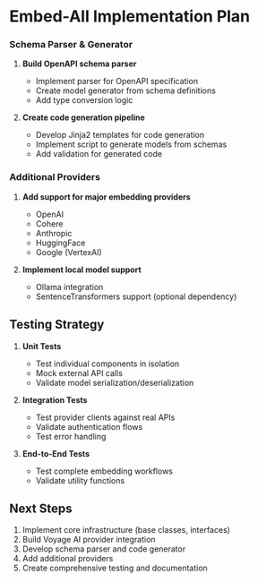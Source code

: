 # Embed-All Implementation Plan

### Schema Parser & Generator

1. **Build OpenAPI schema parser**
   - Implement parser for OpenAPI specification
   - Create model generator from schema definitions
   - Add type conversion logic

2. **Create code generation pipeline**
   - Develop Jinja2 templates for code generation
   - Implement script to generate models from schemas
   - Add validation for generated code

### Additional Providers

1. **Add support for major embedding providers**
   - OpenAI
   - Cohere
   - Anthropic
   - HuggingFace
   - Google (VertexAI)

2. **Implement local model support**
   - Ollama integration
   - SentenceTransformers support (optional dependency)

## Testing Strategy

1. **Unit Tests**
   - Test individual components in isolation
   - Mock external API calls
   - Validate model serialization/deserialization

2. **Integration Tests**
   - Test provider clients against real APIs
   - Validate authentication flows
   - Test error handling

3. **End-to-End Tests**
   - Test complete embedding workflows
   - Validate utility functions


## Next Steps

1. Implement core infrastructure (base classes, interfaces)
2. Build Voyage AI provider integration
3. Develop schema parser and code generator
4. Add additional providers
5. Create comprehensive testing and documentation 